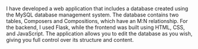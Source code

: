 I have developed a web application that includes a database created using the MySQL database management system. The database contains two tables, Composers and Compositions, which have an M:N relationship. For the backend, I used Flask, while the frontend was built using HTML, CSS, and JavaScript.
The application allows you to edit the database as you wish, giving you full control over its structure and content.
